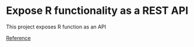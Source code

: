 #  Expose R functionality as a REST API

This project exposes R function as an API

[Reference](https://medium.com/@mahesh.ks/r-applications-with-reactjs-47ab72d61e95)